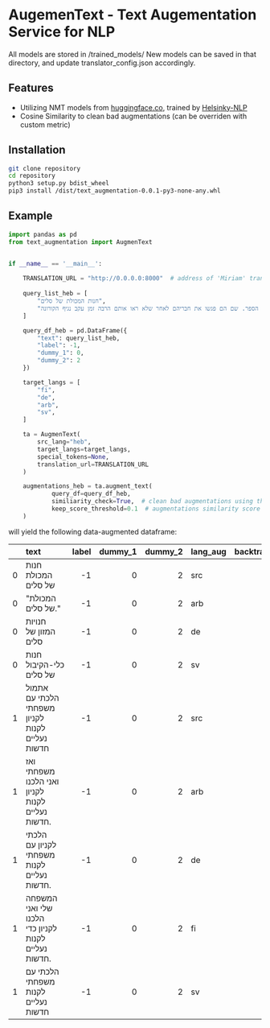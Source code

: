
# AugemenText - Text Augementation Service for NLP
All models are stored in /trained_models/
New models can be saved in that directory, and update translator_config.json accordingly.

## Features
- Utilizing NMT models from [huggingface.co](https://huggingface.co/models), trained by [Helsinky-NLP](https://github.com/Helsinki-NLP)
- Cosine Similarity to clean bad augmentations (can be overriden with custom metric)

## Installation
```bash
git clone repository
cd repository
python3 setup.py bdist_wheel
pip3 install /dist/text_augmentation-0.0.1-py3-none-any.whl
``` 
## Example

```python
import pandas as pd
from text_augmentation import AugmenText


if __name__ == '__main__':
    
    TRANSLATION_URL = "http://0.0.0.0:8000"  # address of 'Miriam' translation service
    
    query_list_heb = [
        "חנות המכולת של סלים",
        "אתמול בבוקר יוסי ומירב הלכו לבית הספר. שם הם פגשו את חבריהם לאחר שלא ראו אותם הרבה זמן עקב נגיף הקורונה"
    ]

    query_df_heb = pd.DataFrame({
        "text": query_list_heb,
        "label": -1,
        "dummy_1": 0,
        "dummy_2": 2
    })

    target_langs = [
        "fi",
        "de",
        "arb",
        "sv",   
    ]

    ta = AugmenText(
        src_lang="heb",
        target_langs=target_langs,
        special_tokens=None,
        translation_url=TRANSLATION_URL
    )

    augmentations_heb = ta.augment_text(
            query_df=query_df_heb, 
            similiarity_check=True,  # clean bad augmentations using threshold 
            keep_score_threshold=0.1  # augmentations similarity score keep threshold
    )
```
will yield the following data-augmented dataframe:

|    | text                                                   |   label |   dummy_1 |   dummy_2 | lang_aug   |   backtranslation_score |
|---:|:-------------------------------------------------------|--------:|----------:|----------:|:-----------|------------------------:|
|  0 | חנות המכולת של סלים                                    |      -1 |         0 |         2 | src        |                1        |
|  0 | "המכולת של סלים."                                      |      -1 |         0 |         2 | arb        |                0.814796 |
|  0 |  חנויות המזון של סלים                                 |      -1 |         0 |         2 | de         |                0.281021 |
|  0 | חנות כלי-הקיבול של סלים                              |      -1 |         0 |         2 | sv         |                0.611097 |
|  1 | אתמול הלכתי עם משפחתי לקניון לקנות נעליים חדשות        |      -1 |         0 |         2 | src        |                1        |
|  1 | ואז משפחתי ואני הלכנו לקניון לקנות נעליים חדשות.       |      -1 |         0 |         2 | arb        |                0.385984 |
|  1 | הלכתי לקניון עם משפחתי לקנות נעליים חדשות.             |      -1 |         0 |         2 | de         |                0.829918 |
|  1 |  המשפחה שלי ואני הלכנו לקניון כדי לקנות נעליים חדשות. |      -1 |         0 |         2 | fi         |                0.241974 |
|  1 |  הלכתי עם משפחתי לקנות נעליים חדשות                   |      -1 |         0 |         2 | sv         |                0.7681   |
